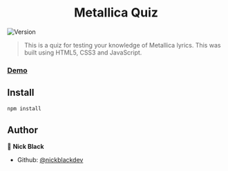 <h1 align="center">Metallica Quiz</h1>
<p>
  <img alt="Version" src="https://img.shields.io/badge/version-1.0.0-blue.svg?cacheSeconds=2592000" />
</p>

> This is a quiz for testing your knowledge of Metallica lyrics. This was built using HTML5, CSS3 and JavaScript.

### [Demo](https://www.nickblack.io/metallica-quiz/)

## Install

```sh
npm install
```

## Author

👤 **Nick Black**

* Github: [@nickblackdev](https://github.com/nickblackdev)
